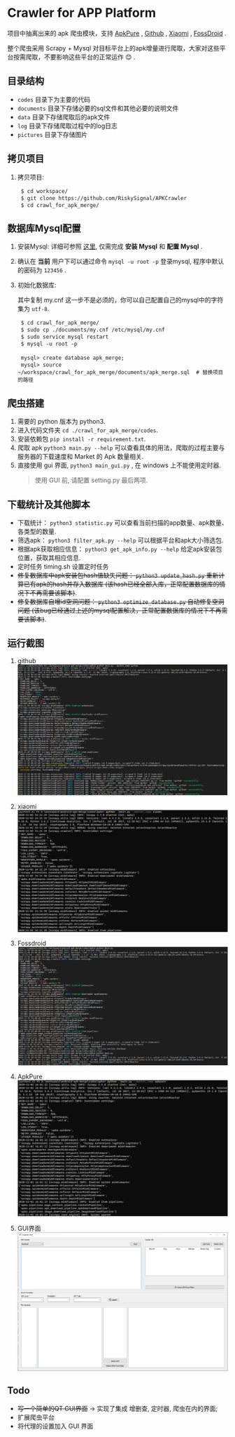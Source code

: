 # Crawler for APP Platform

项目中抽离出来的 apk 爬虫模块，支持 [ApkPure](https://apkpure.com/) , [Github](https://github.com/search?q=apk&type=commits) , [Xiaomi](https://app.mi.com/) , [FossDroid](https://fossdroid.com/) .

整个爬虫采用 Scrapy + Mysql 对目标平台上的apk增量进行爬取，大家对这些平台按需爬取，不要影响这些平台的正常运作 :blush: .


## 目录结构

- `codes` 目录下为主要的代码
- `documents` 目录下存储必要的sql文件和其他必要的说明文件
- `data` 目录下存储爬取后的apk文件
- `log` 目录下存储爬取过程中的log日志
- `pictures` 目录下存储图片

## 拷贝项目

1. 拷贝项目: 

        $ cd workspace/
        $ git clone https://github.com/RiskySignal/APKCrawler
        $ cd crawl_for_apk_merge/

## 数据库Mysql配置

1. 安装Mysql: 详细可参照 [这里](https://wangxin1248.github.io/linux/2018/07/ubuntu18.04-install-mysqlserver.html), 仅需完成 **安装 Mysql** 和 **配置 Mysql** .
2. 确认在 **当前** 用户下可以通过命令 `mysql -u root -p` 登录mysql, 程序中默认的密码为 `123456` .
3. 初始化数据库: 
   
    其中复制 my.cnf 这一步不是必须的，你可以自己配置自己的mysql中的字符集为 `utf-8`.

        $ cd crawl_for_apk_merge/
        $ sudo cp ./documents/my.cnf /etc/mysql/my.cnf
        $ sudo service mysql restart
        $ mysql -u root -p
        
        mysql> create database apk_merge;
        mysql> source ~/workspace/crawl_for_apk_merge/documents/apk_merge.sql  # 替换项目的路径

## 爬虫搭建

1. 需要的 python 版本为 python3.
2. 进入代码文件夹 `cd ./crawl_for_apk_merge/codes`.
3. 安装依赖包 `pip install -r requirement.txt`.
4. 爬取 apk `python3 main.py --help` 可以查看具体的用法，爬取的过程主要与服务器的下载速度和 Market 的 Apk 数量相关.
5. 直接使用 gui 界面, `python3 main_gui.py` , 在 windows 上不能使用定时器.
    > 使用 GUI 前, 请配置 setting.py 最后两项.

## 下载统计及其他脚本

- 下载统计： `python3 statistic.py` 可以查看当前扫描的app数量、apk数量、各类型的数量.
- 筛选apk： `python3 filter_apk.py --help` 可以根据平台和apk大小筛选包.
- 根据apk获取相应信息： `python3 get_apk_info.py --help` 给定apk安装包位置，获取其相应信息.
- 定时任务 timing.sh 设置定时任务
- ~~修复数据库中apk安装包hash值缺失问题： `python3 update_hash.py`  重新计算已有apk的hash并存入数据库 (该hash已经全部入库，正常配置数据库的情况下不再需要该脚本)~~.
- ~~修复数据库自增id空洞问题： `python3 optimize_database.py` 自动修复空洞问题 (该bug已经通过上述的mysql配置解决，正常配置数据库的情况下不再需要该脚本)~~.

## 运行截图

1. github
    ![github](./pictures/github.png)

2. xiaomi
    ![xiaomi](./pictures/xiaomi.png)

3. Fossdroid
    ![fossdroid](./pictures/fossdroid.png)

4. ApkPure
    ![apkpure](./pictures/apkpure.png)

5. GUI界面
    ![image-20201215194718576](pictures/gui.png)

## Todo
- ~~写一个简单的QT GUI界面~~ -> 实现了集成 增删查, 定时器, 爬虫在内的界面;
- 扩展爬虫平台
- 将代理的设置加入 GUI 界面
